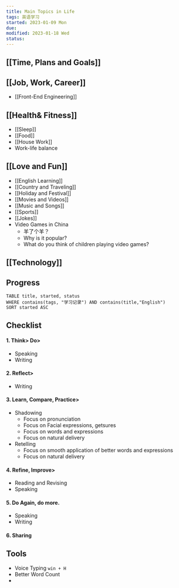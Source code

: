 ```yaml
---
title: Main Topics in Life
tags: 英语学习   
started: 2023-01-09 Mon
due: 
modified: 2023-01-18 Wed
status: 
---
```

## [[Time, Plans and Goals]]
## [[Job, Work, Career]]
- [[Front-End Engineering]]
## [[Health& Fitness]]
- [[Sleep]]
- [[Food]]
- [[House Work]]
- Work-life balance
## [[Love and Fun]]
- [[English Learning]]
- [[Country and Traveling]]
- [[Holiday and Festival]]
- [[Movies and Videos]]
- [[Music and Songs]]
- [[Sports]]
- [[Jokes]]
- Video Games in China
	- 羊了个羊？
	- Why is it popular?
	- What do you think of children playing video games?
## [[Technology]]

## Progress

```dataview
TABLE title, started, status
WHERE contains(tags, "学习记录") AND contains(title,"English")
SORT started ASC
```

## Checklist
#### 1. Think> Do> 
- Speaking
- Writing
#### 2. Reflect> 
- Writing
#### 3. Learn, Compare, Practice> 
- Shadowing
	- Focus on pronunciation
	- Focus on Facial expressions, getsures 
	- Focus on words and expressions
	- Focus on natural delivery
- Retelling
	- Focus on smooth application of better words and expressions
	- Focus on natural delivery
#### 4. Refine, Improve> 
- Reading and Revising
- Speaking
#### 5. Do Again, do more.
- Speaking
- Writing
#### 6. Sharing

## Tools
- Voice Typing `win + H`  
- Better Word Count
- 